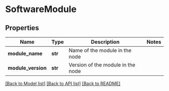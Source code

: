 # SoftwareModule

## Properties
Name | Type | Description | Notes
------------ | ------------- | ------------- | -------------
**module_name** | **str** | Name of the module in the node | 
**module_version** | **str** | Version of the module in the node | 

[[Back to Model list]](../README.md#documentation-for-models) [[Back to API list]](../README.md#documentation-for-api-endpoints) [[Back to README]](../README.md)

